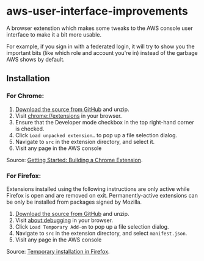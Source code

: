 aws-user-interface-improvements
===============================

A browser extenstion which makes some tweaks to the AWS console user interface
to make it a bit more usable.

For example, if you sign in with a federated login, it will try to show you the
important bits (like which role and account you're in) instead of the garbage AWS
shows by default.

Installation
------------

### For Chrome:

1. [Download the source from GitHub](https://github.com/richardTowers/aws-user-interface-improvements/archive/main.zip) and unzip.
2. Visit [chrome://extensions](chrome://extensions) in your browser.
3. Ensure that the Developer mode checkbox in the top right-hand corner is checked.
4. Click `Load unpacked extension…` to pop up a file selection dialog.
5. Navigate to `src` in the extension directory, and select it.
6. Visit any page in the AWS console

Source: [Getting Started: Building a Chrome Extension](https://developer.chrome.com/extensions/getstarted#unpacked).

### For Firefox:

Extensions installed using the following instructions are only active while Firefox
is open and are removed on exit. Permanently-active extensions can be only be
installed from packages signed by Mozilla.

1. [Download the source from GitHub](https://github.com/richardTowers/aws-user-interface-improvements/archive/main.zip) and unzip.
2. Visit [about:debugging](about:debugging) in your browser.
4. Click `Load Temporary Add-on` to pop up a file selection dialog.
5. Navigate to `src` in the extension directory, and select `manifest.json`.
6. Visit any page in the AWS console

Source: [Temporary installation in Firefox](https://developer.mozilla.org/en-US/Add-ons/WebExtensions/Temporary_Installation_in_Firefox).
